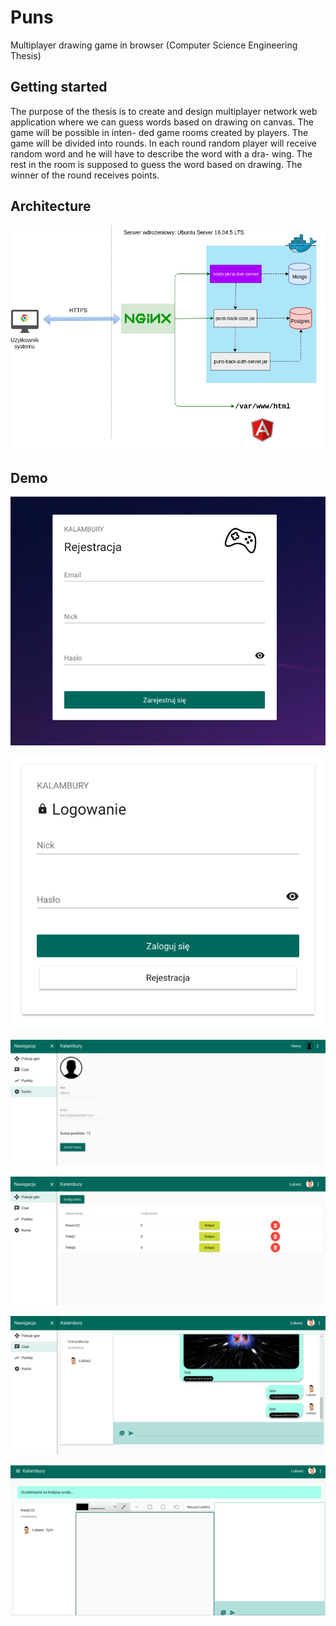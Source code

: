 # Puns

Multiplayer drawing game in browser (Computer Science Engineering Thesis)

## Getting started

The purpose of the thesis is to create and design multiplayer network web application
where we can guess words based on drawing on canvas. The game will be possible in inten-
ded game rooms created by players. The game will be divided into rounds. In each round
random player will receive random word and he will have to describe the word with a dra-
wing. The rest in the room is supposed to guess the word based on drawing. The winner of
the round receives points.

## Architecture

![alt text](https://raw.githubusercontent.com/lukascode/puns/master/docs/Architecture.png)

## Demo

![alt text](https://raw.githubusercontent.com/lukascode/puns/master/docs/ui_register.png)

![alt text](https://raw.githubusercontent.com/lukascode/puns/master/docs/ui_login.png)

![alt text](https://raw.githubusercontent.com/lukascode/puns/master/docs/ui_account.png)

![alt text](https://raw.githubusercontent.com/lukascode/puns/master/docs/ui_dashboard.png)

![alt text](https://raw.githubusercontent.com/lukascode/puns/master/docs/ui_public_chat.png)

![alt text](https://raw.githubusercontent.com/lukascode/puns/master/docs/ui_room.png)